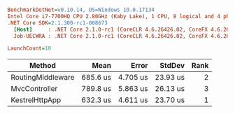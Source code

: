 ``` ini

BenchmarkDotNet=v0.10.14, OS=Windows 10.0.17134
Intel Core i7-7700HQ CPU 2.80GHz (Kaby Lake), 1 CPU, 8 logical and 4 physical cores
.NET Core SDK=2.1.300-rc1-008673
  [Host]     : .NET Core 2.1.0-rc1 (CoreCLR 4.6.26426.02, CoreFX 4.6.26426.04), 64bit RyuJIT
  Job-UECWRA : .NET Core 2.1.0-rc1 (CoreCLR 4.6.26426.02, CoreFX 4.6.26426.04), 64bit RyuJIT

LaunchCount=10  

```
|            Method |     Mean |    Error |   StdDev | Rank |
|------------------ |---------:|---------:|---------:|-----:|
| RoutingMiddleware | 685.6 us | 4.705 us | 23.93 us |    2 |
|     MvcController | 789.8 us | 5.863 us | 26.13 us |    3 |
|    KestrelHttpApp | 632.3 us | 4.611 us | 23.70 us |    1 |
